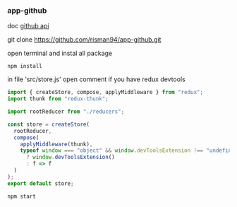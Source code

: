 ### app-github
 
doc [github api](https://developer.github.com/v3/)

git clone 
https://github.com/risman94/app-github.git

open terminal and instal all package
```
npm install
```

in file 'src/store.js' open comment if you have redux devtools
```js
import { createStore, compose, applyMiddleware } from "redux";
import thunk from "redux-thunk";

import rootReducer from "./reducers";

const store = createStore(
  rootReducer,
  compose(
    applyMiddleware(thunk),
    typeof window === "object" && window.devToolsExtension !== "undefined"
      ? window.devToolsExtension()
      : f => f 
  )
);
export default store;
```

```
npm start
```